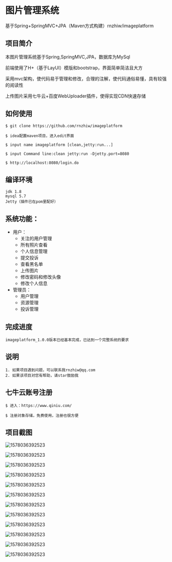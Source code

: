 # 图片管理系统

基于Spring+SpringMVC+JPA（Maven方式构建）rnzhiw/imageplatform



## 项目简介

本图片管理系统基于Spring,SpringMVC,JPA，数据库为MySql

前端使用了H+（基于LayUI）模版和bootstrap，界面简单简洁且大方

采用mvc架构，使代码易于管理和修改，合理的注解，使代码通俗易懂，具有较强的阅读性

上传图片采用七牛云+百度WebUploader插件，使得实现CDN快速存储

## 如何使用

```
$ git clone https://github.com/rnzhiw/imageplatform

$ idea配置maven项目，进入edit界面

$ input name imageplatform [clean,jetty:run...]

$ input Command line:clean jetty:run -Djetty.port=8080

$ http://localhost:8080/login.do
```

## 编译环境

```
jdk 1.8
mysql 5.7
Jetty（插件已在pom里配好）
```

## 系统功能：

* 用户：
  * 关注的用户管理
  * 所有照片查看
  * 个人信息管理
  * 提交投诉
  * 查看黑名单
  * 上传图片
  * 修改密码和修改头像
  * 修改个人信息
* 管理员：
  * 用户管理
  * 资源管理
  * 投诉管理

## 完成进度

```
imageplatform_1.0.0版本已经基本完成，已达到一个完整系统的要求
```

## 说明

 	1. 如果项目遇到问题，可以联系我rnzhiw@qq.com
	2. 如果该项目对您有帮助，请star鼓励我

## 七牛云账号注册

```
$ 进入：https://www.qiniu.com/

$ 注册对象存储，免费使用，注册也很方便
```

## 项目截图

![1578036392523](/preview/1.png)

![1578036392523](/preview/2.png)

![1578036392523](/preview/3.png)

![1578036392523](/preview/4.png)

![1578036392523](/preview/5.png)

![1578036392523](/preview/6.png)

![1578036392523](/preview/7.png)

![1578036392523](/preview/8.png)

![1578036392523](/preview/9.png)

![1578036392523](/preview/10.png)

![1578036392523](/preview/11.png)

![1578036392523](/preview/12.png)





